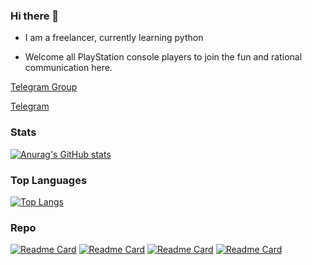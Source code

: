 ### Hi there 👋

- I am a freelancer, currently learning python

- Welcome all PlayStation console players to join the fun and rational communication here.

[Telegram Group](https://t.me/PlayStationTw)

[Telegram](https://t.me/Kevin_RX)

### Stats
[![Anurag's GitHub stats](https://github-readme-stats.vercel.app/api?username=makubex2010&show_icons=true&theme=chartreuse-dark)](https://github.com/makubex2010/github-readme-stats)
### Top Languages
[![Top Langs](https://github-readme-stats.vercel.app/api/top-langs/?username=makubex2010&show_icons=true&theme=chartreuse-dark)](https://github.com/makubex2010/github-readme-stats)
### Repo
[![Readme Card](https://github-readme-stats.vercel.app/api/pin/?username=makubex2010&repo=SongPlayRoBot&show_icons=true&theme=chartreuse-dark)](https://github.com/anuraghazra/github-readme-stats)
[![Readme Card](https://github-readme-stats.vercel.app/api/pin/?username=makubex2010&repo=PlayStation-NetworkBOT&show_icons=true&theme=chartreuse-dark)](https://github.com/anuraghazra/github-readme-stats)
[![Readme Card](https://github-readme-stats.vercel.app/api/pin/?username=makubex2010&repo=rss-bot-core&show_icons=true&theme=chartreuse-dark)](https://github.com/anuraghazra/github-readme-stats)
[![Readme Card](https://github-readme-stats.vercel.app/api/pin/?username=makubex2010&repo=rss-bot-template&show_icons=true&theme=chartreuse-dark)](https://github.com/anuraghazra/github-readme-stats)
